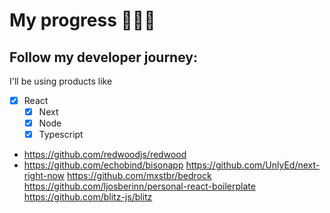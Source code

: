 # My progress 🙏🙏🙏
## Follow my developer journey: 

I'll be using products like 

- [x] React
  - [x] Next
  - [x] Node
  - [x] Typescript

- https://github.com/redwoodjs/redwood
- https://github.com/echobind/bisonapp
https://github.com/UnlyEd/next-right-now
https://github.com/mxstbr/bedrock
https://github.com/ljosberinn/personal-react-boilerplate
https://github.com/blitz-js/blitz
